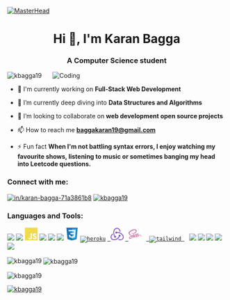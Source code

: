 [![MasterHead](https://cdn-learn.adafruit.com/assets/assets/000/112/603/medium800/programming_GFP_GPHG_preview.png?1656018137)]()
<h1 align="center">Hi 👋, I'm Karan Bagga</h1>
<h3 align="center">A Computer Science student</h3>
<img align="right" alt="Coding" width="400" src="https://media.tenor.com/rePDfDWO3XoAAAAd/hacking.gif">

<p align="left"> <img src="https://komarev.com/ghpvc/?username=kbagga19&label=Profile%20views&color=0e75b6&style=flat" alt="kbagga19" /> </p>

- 🔭 I'm currently working on **Full-Stack Web Development**

- 🌱 I’m currently deep diving into **Data Structures and Algorithms**

- 👯 I’m looking to collaborate on **web development open source projects**

- 📫 How to reach me **baggakaran19@gmail.com**

- ⚡ Fun fact **When I'm not battling syntax errors, I enjoy watching my favourite shows, listening to music or sometimes banging my head into Leetcode questions.**

<h3 align="left">Connect with me:</h3>
<p align="left">
<a href="https://linkedin.com/in/in/karan-bagga-71a3861b8" target="blank"><img align="center" src="https://raw.githubusercontent.com/rahuldkjain/github-profile-readme-generator/master/src/images/icons/Social/linked-in-alt.svg" alt="in/karan-bagga-71a3861b8" height="30" width="40" /></a>
<a href="https://www.leetcode.com/kbagga19" target="blank"><img align="center" src="https://raw.githubusercontent.com/rahuldkjain/github-profile-readme-generator/master/src/images/icons/Social/leet-code.svg" alt="kbagga19" height="30" width="40" /></a>
</p>

<h3 align="left">Languages and Tools:</h3>
<code><a href="https://www.python.org/" target="_blank"><img height="30" src="https://www.vectorlogo.zone/logos/python/python-icon.svg"></a></code>
<code><a href="https://www.oracle.com/java/" target="_blank"><img height="30" src="https://www.vectorlogo.zone/logos/java/java-icon.svg"></a></code>
<code><a href="https://www.javascript.com/" target="_blank"><img height="30" src="https://raw.githubusercontent.com/devicons/devicon/master/icons/javascript/javascript-plain.svg"></a></code>
<code><a href="https://reactjs.org/" target="_blank"><img height="30" src="https://www.vectorlogo.zone/logos/reactjs/reactjs-icon.svg"></a></code>
<code><a href="https://nextjs.org/" target="_blank"><img height="30" src="https://upload.wikimedia.org/wikipedia/commons/thumb/1/10/Cib-next-js_%28CoreUI_Icons_v1.0.0%29.svg/120px-Cib-next-js_%28CoreUI_Icons_v1.0.0%29.svg.png"></a></code>
<code><a href="https://www.w3schools.com/html/" target="_blank"><img height="30" src="https://www.vectorlogo.zone/logos/w3_html5/w3_html5-icon.svg"></a></code>
<code><a href="https://www.w3schools.com/css/" target="_blank"><img height="30" src="https://raw.githubusercontent.com/devicons/devicon/master/icons/css3/css3-original.svg"></a></code>
<code><a href="https://id.heroku.com/login" target="_blank"><img src="https://www.vectorlogo.zone/logos/heroku/heroku-icon.svg" alt="heroku"  height="30"></a></code>
<code><a href="https://redux.js.org" target="_blank"> <img src="https://raw.githubusercontent.com/devicons/devicon/master/icons/redux/redux-original.svg" alt="redux" height="30"></a></code>
<code><a href="https://sass-lang.com" target="_blank"> <img src="https://raw.githubusercontent.com/devicons/devicon/master/icons/sass/sass-original.svg" alt="sass"  height="30"></a></code>
 <code> <a href="https://tailwindcss.com/" target="_blank"> <img src="https://www.vectorlogo.zone/logos/tailwindcss/tailwindcss-icon.svg" alt="tailwind" height="30"/> </a> </code>
<code><a href="https://nodejs.org/en/" target="_blank"><img height="30" src="https://www.vectorlogo.zone/logos/nodejs/nodejs-icon.svg"></a></code>
<code><a href="https://firebase.google.com/" target="_blank"><img height="30" src="https://www.vectorlogo.zone/logos/firebase/firebase-icon.svg"></a></code>
<code><a href="https://git-scm.com/" target="_blank"><img height="30" src="https://www.vectorlogo.zone/logos/git-scm/git-scm-icon.svg"></a></code>
<code><a href="https://www.json.org/" target="_blank"><img height="30" src="https://www.vectorlogo.zone/logos/json/json-icon.svg"></a></code>
<code><a href="https://colab.research.google.com/" target="_blank"><img height="30" src="https://colab.research.google.com/img/colab_favicon_256px.png"></a></code>

<p><img align="left" src="https://github-readme-stats.vercel.app/api/top-langs?username=kbagga19&show_icons=true&locale=en&layout=compact" alt="kbagga19" /></p>


<p>&nbsp;<img align="center" src="https://github-readme-stats.vercel.app/api?username=kbagga19&show_icons=true&locale=en" alt="kbagga19" /></p>

<p><img align="center" src="https://github-readme-streak-stats.herokuapp.com/?user=kbagga19&" alt="kbagga19" /></p>

<p align="left"> <a href="https://github.com/ryo-ma/github-profile-trophy"><img src="https://github-profile-trophy.vercel.app/?username=kbagga19" alt="kbagga19" /></a> </p>
